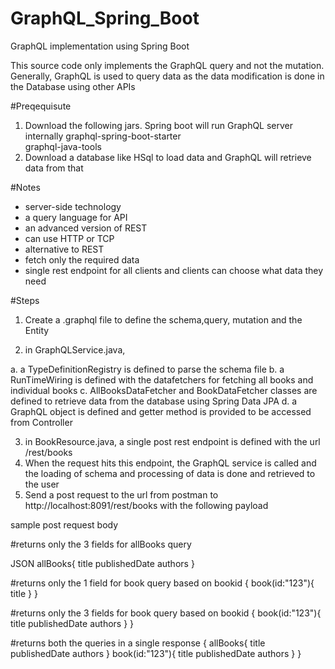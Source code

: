 # GraphQL_Spring_Boot
GraphQL implementation using Spring Boot

This source code only implements the GraphQL query and not the mutation.
Generally, GraphQL is used to query data as the data modification is done in the Database using other APIs

#Preqequisute

1. Download the following jars. Spring boot will run GraphQL server internally
		    graphql-spring-boot-starter		    
		    graphql-java-tools
 2. Download a database like HSql to load data and GraphQL will retrieve data from that       
 
#Notes
- server-side technology
- a query language for API
- an advanced version of REST
- can use HTTP or TCP
- alternative to REST
- fetch only the required data
- single rest endpoint for all clients and clients can choose what data they need

#Steps 
1. Create a .graphql file to define the schema,query, mutation and the Entity
		 
2. in GraphQLService.java, 

  a. a TypeDefinitionRegistry is defined to parse the schema file
  b. a RunTimeWiring is defined with the datafetchers for fetching all books and individual books
  c. AllBooksDataFetcher and BookDataFetcher classes are defined to retrieve data from the database using Spring Data JPA
  d. a GraphQL object is defined and getter method is provided to be accessed from Controller 

3. in BookResource.java, a single post rest endpoint is defined with the url /rest/books
4. When the request hits this endpoint, the GraphQL service is called and the loading of schema and processing of data is done and retrieved to the user
5. Send a post request to the url from postman to http://localhost:8091/rest/books with the following payload

sample post request body

#returns only the 3 fields for allBooks query

JSON
allBooks{
        title
        publishedDate
        authors
}

#returns only the 1 field for book query based on bookid
{
    book(id:"123"){
        title
    }
}

#returns only the 3 fields for book query based on bookid
{
    book(id:"123"){
        title
        publishedDate
        authors
    }
}

#returns both the queries in a single response
{
    allBooks{
        title
        publishedDate
        authors
    }
    book(id:"123"){
        title
        publishedDate
        authors
    }
}


